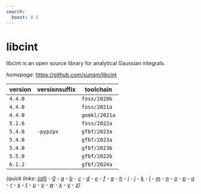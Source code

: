 ```yaml
---
search:
  boost: 0.5
---
```

# libcint

libcint is an open source library for analytical Gaussian integrals.

*homepage*: <https://github.com/sunqm/libcint>

version | versionsuffix | toolchain
--------|---------------|----------
``4.4.0`` |  | ``foss/2020b``
``4.4.0`` |  | ``foss/2021a``
``4.4.0`` |  | ``gomkl/2021a``
``5.1.6`` |  | ``foss/2022a``
``5.4.0`` | ``-pypzpx`` | ``gfbf/2023a``
``5.4.0`` |  | ``gfbf/2023a``
``5.4.0`` |  | ``gfbf/2023b``
``5.5.0`` |  | ``gfbf/2022b``
``6.1.2`` |  | ``gfbf/2024a``


*(quick links: [(all)](../index.md) - [0](../0/index.md) - [a](../a/index.md) - [b](../b/index.md) - [c](../c/index.md) - [d](../d/index.md) - [e](../e/index.md) - [f](../f/index.md) - [g](../g/index.md) - [h](../h/index.md) - [i](../i/index.md) - [j](../j/index.md) - [k](../k/index.md) - [l](../l/index.md) - [m](../m/index.md) - [n](../n/index.md) - [o](../o/index.md) - [p](../p/index.md) - [q](../q/index.md) - [r](../r/index.md) - [s](../s/index.md) - [t](../t/index.md) - [u](../u/index.md) - [v](../v/index.md) - [w](../w/index.md) - [x](../x/index.md) - [y](../y/index.md) - [z](../z/index.md))*

